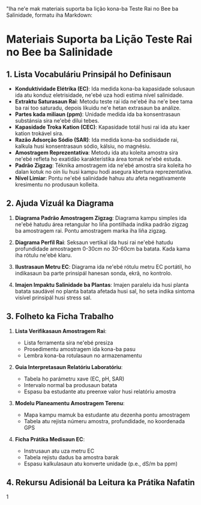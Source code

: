 "Iha ne'e mak materiais suporta ba lição kona-ba Teste Rai no Bee ba Salinidade, formatu iha Markdown:

# Materiais Suporta ba Lição Teste Rai no Bee ba Salinidade

## 1. Lista Vocabuláriu Prinsipál ho Definisaun

- **Konduktividade Elétrika (EC)**: Ida medida kona-ba kapasidade solusaun ida atu konduz eletrisidade, ne'ebé uza hodi estima nível salinidade.
- **Extraktu Saturasaun Rai**: Metodu teste rai ida ne'ebé iha ne'e bee tama ba rai too saturadu, depois líkuidu ne'e hetan extrasaun ba análize.
- **Partes kada miliaun (ppm)**: Unidade medida ida ba konsentrasaun substánsia sira ne'ebé dilui tebes.
- **Kapasidade Troka Kation (CEC)**: Kapasidade totál husi rai ida atu kaer kation trokável sira. 
- **Razão Adsorção Sódio (SAR)**: Ida medida kona-ba sodisidade rai, kalkula husi konsentrasaun sódio, kálsiu, no magnésiu.
- **Amostragem Reprezentativa**: Metodu ida atu koleita amostra sira ne'ebé refleta ho exatidão karakterístika área tomak ne'ebé estuda.
- **Padrão Zigzag**: Téknika amostragem ida ne'ebé amostra sira koleita ho dalan kotuk no oin liu husi kampu hodi asegura kbertura reprezentativa.
- **Nível Limiar**: Pontu ne'ebé salinidade hahuu atu afeta negativamente kresimentu no produsaun kolleita.

## 2. Ajuda Vizuál ka Diagrama

1. **Diagrama Padrão Amostragem Zigzag**: 
   Diagrama kampu simples ida ne'ebé hatudu área retangular ho liña pontilhada indika padrão zigzag ba amostragem rai. Pontu amostragem marka iha liña zigzag.

2. **Diagrama Perfíl Rai**: 
   Seksaun vertikal ida husi rai ne'ebé hatudu profundidade amostragem 0-30cm no 30-60cm ba batata. Kada kama iha rótulu ne'ebé klaru.

3. **Ilustrasaun Metru EC**: 
   Diagrama ida ne'ebé rótulu metru EC portátil, ho indikasaun ba parte prinsipál hanesan sonda, ekrã, no kontrolo.

4. **Imajen Impaktu Salinidade ba Plantas**: 
   Imajen paralelu ida husi planta batata saudável no planta batata afetada husi sal, ho seta indika sintoma visível prinsipál husi stress sal.

## 3. Folheto ka Ficha Trabalho

1. **Lista Verifikasaun Amostragem Rai**:
   - Lista ferramenta sira ne'ebé presiza
   - Prosedimentu amostragem ida kona-ba pasu
   - Lembra kona-ba rotulasaun no armazenamentu

2. **Guia Interpretasaun Relatóriu Laboratóriu**:
   - Tabela ho parámetru xave (EC, pH, SAR)
   - Intervalo normal ba produsaun batata
   - Espasu ba estudante atu preenxe valor husi relatóriu amostra

3. **Modelu Planeamentu Amostragem Terenu**:
   - Mapa kampu mamuk ba estudante atu dezenha pontu amostragem
   - Tabela atu rejista númeru amostra, profundidade, no koordenada GPS

4. **Ficha Prátika Medisaun EC**:
   - Instrusaun atu uza metru EC
   - Tabela rejistu dadus ba amostra barak
   - Espasu kalkulasaun atu konverte unidade (p.e., dS/m ba ppm)

## 4. Rekursu Adisionál ba Leitura ka Prátika Nafatin

1